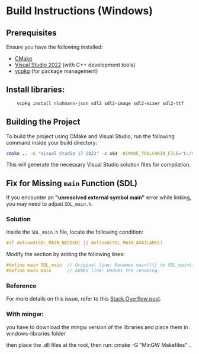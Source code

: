 # Build Instructions (Windows)

## Prerequisites
Ensure you have the following installed:
- [CMake](https://cmake.org/download/)
- [Visual Studio 2022](https://visualstudio.microsoft.com/) (with C++ development tools)
- [vcpkg](https://github.com/microsoft/vcpkg) (for package management)

## Install libraries:
```sh
    vcpkg install nlohmann-json sdl2 sdl2-image sdl2-mixer sdl2-ttf
```

## Building the Project
To build the project using CMake and Visual Studio, run the following command inside your build directory:

```sh
cmake .. -G "Visual Studio 17 2022" -A x64 -DCMAKE_TOOLCHAIN_FILE="C:/vcpkg/scripts/buildsystems/vcpkg.cmake" -DVCPKG_TARGET_TRIPLET=x64-windows
```

This will generate the necessary Visual Studio solution files for compilation.

## Fix for Missing `main` Function (SDL)
If you encounter an **"unresolved external symbol main"** error while linking, you may need to adjust `SDL_main.h`.

### Solution
Inside the `SDL_main.h` file, locate the following condition:

```c
#if defined(SDL_MAIN_NEEDED) || defined(SDL_MAIN_AVAILABLE)
```

Modify the section by adding the following lines:

```c
#define main SDL_main  // Original line: Renames main(){} to SDL_main(){}.
#define main main      // Added line: Undoes the renaming.
```

### Reference
For more details on this issue, refer to this [Stack Overflow post](https://stackoverflow.com/a/62825741/62825741).


### With mingw:

you have to download the mingw version of the libraries and place them in windows-libraries folder

then place the .dll files at the root,
then run:
     cmake -G "MinGW Makefiles" ..
